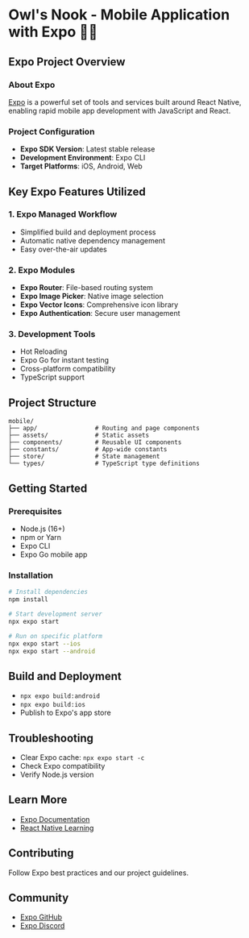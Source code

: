 # Owl's Nook - Mobile Application with Expo 🦉📱

## Expo Project Overview

### About Expo
[Expo](https://expo.dev) is a powerful set of tools and services built around React Native, enabling rapid mobile app development with JavaScript and React.

### Project Configuration
- **Expo SDK Version**: Latest stable release
- **Development Environment**: Expo CLI
- **Target Platforms**: iOS, Android, Web

## Key Expo Features Utilized

### 1. Expo Managed Workflow
- Simplified build and deployment process
- Automatic native dependency management
- Easy over-the-air updates

### 2. Expo Modules
- **Expo Router**: File-based routing system
- **Expo Image Picker**: Native image selection
- **Expo Vector Icons**: Comprehensive icon library
- **Expo Authentication**: Secure user management

### 3. Development Tools
- Hot Reloading
- Expo Go for instant testing
- Cross-platform compatibility
- TypeScript support

## Project Structure
```
mobile/
├── app/                # Routing and page components
├── assets/             # Static assets
├── components/         # Reusable UI components
├── constants/          # App-wide constants
├── store/              # State management
└── types/              # TypeScript type definitions
```

## Getting Started

### Prerequisites
- Node.js (16+)
- npm or Yarn
- Expo CLI
- Expo Go mobile app

### Installation
```bash
# Install dependencies
npm install

# Start development server
npx expo start

# Run on specific platform
npx expo start --ios
npx expo start --android
```

## Build and Deployment
- `npx expo build:android`
- `npx expo build:ios`
- Publish to Expo's app store

## Troubleshooting
- Clear Expo cache: `npx expo start -c`
- Check Expo compatibility
- Verify Node.js version

## Learn More
- [Expo Documentation](https://docs.expo.dev)
- [React Native Learning](https://reactnative.dev)

## Contributing
Follow Expo best practices and our project guidelines.

## Community
- [Expo GitHub](https://github.com/expo/expo)
- [Expo Discord](https://chat.expo.dev)
